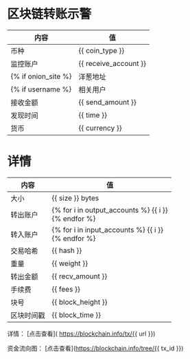 # 区块链转账示警
|内容|值|
| ----- | ---- |
| 币种 | {{ coin_type }} |
|监控账户 | {{ receive_account }} |
{% if onion_site %} |洋葱地址 | {{ onion_site }} | {% endif %}
{% if username %} |相关用户 | {{ username }} | {% endif %}
|接收金额 | {{ send_amount }} |
|发现时间 |{{ time }}|
|货币 |{{ currency }} |


# 详情
|内容|值|
| ---  |  ----- |
|大小   | {{ size }} bytes |
|转出账户 | {% for i in output_accounts %} {{ i }}<br/> {% endfor %} |
|转入账户 | {% for i in input_accounts %} {{ i }}<br/> {% endfor %} |
|交易哈希 | {{ hash }} |
|重量 | {{ weight }} |
|转出金额 | {{ recv_amount }} |
|手续费 | {{ fees }} |
|块号 |{{ block_height }}|
|区块时间戳 | {{ block_time }} |


详情： [点击查看]( https://blockchain.info/tx/{{ url }})

资金流向图： [点击查看](https://blockchain.info/tree/{{ tx_id }})
